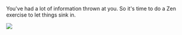 You've had a lot of information thrown at you. So it's time to do a Zen exercise to let things sink in.

<div type="expander" caption="Clear your mind... Breathe...">
<img src="resources/images/earthquakes/CatZen.gif"/>
</div> 